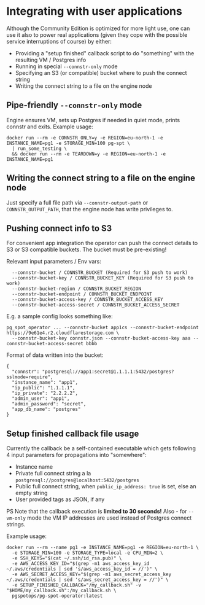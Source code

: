# Integrating with user applications

Although the Community Edition is optimized for more light use, one can use it also to power real applications (given
they cope with the possible service interruptions of course) by either:

* Providing a "setup finished" callback script to do "something" with the resulting VM / Postgres info
* Running in special `--connstr-only` mode
* Specifying an S3 (or compatible) bucket where to push the connect string
* Writing the connect string to a file on the engine node

## Pipe-friendly `--connstr-only` mode

Engine ensures VM, sets up Postgres if needed in quiet mode, prints connstr and exits. Example usage:

```
docker run --rm -e CONNSTR_ONLY=y -e REGION=eu-north-1 -e INSTANCE_NAME=pg1 -e STORAGE_MIN=100 pg-spt \
  | run_some_testing \ 
  && docker run --rm -e TEARDOWN=y -e REGION=eu-north-1 -e INSTANCE_NAME=pg1
```

## Writing the connect string to a file on the engine node

Just specify a full file path via `--connstr-output-path` or `CONNSTR_OUTPUT_PATH`, that the engine node has
write privileges to.

## Pushing connect info to S3

For convenient app integration the operator can push the connect details to S3 or S3 compatible buckets. The bucket must
be pre-existing!

Relevant input parameters / Env vars:

```
  --connstr-bucket / CONNSTR_BUCKET (Required for S3 push to work)
  --connstr-bucket-key / CONNSTR_BUCKET_KEY (Required for S3 push to work)
  --connstr-bucket-region / CONNSTR_BUCKET_REGION
  --connstr-bucket-endpoint / CONNSTR_BUCKET_ENDPOINT
  --connstr-bucket-access-key / CONNSTR_BUCKET_ACCESS_KEY
  --connstr-bucket-access-secret / CONNSTR_BUCKET_ACCESS_SECRET
```

E.g. a sample config looks something like:

```
pg_spot_operator ... --connstr-bucket app1cs --connstr-bucket-endpoint https://9e61e4.r2.cloudflarestorage.com \
  --connstr-bucket-key connstr.json --connstr-bucket-access-key aaa --connstr-bucket-access-secret bbbb
```

Format of data written into the bucket:

```
{
  "connstr": "postgresql://app1:secret@1.1.1.1:5432/postgres?sslmode=require",
  "instance_name": "app1",
  "ip_public": "1.1.1.1",
  "ip_private": "2.2.2.2",
  "admin_user": "app1",
  "admin_password": "secret",
  "app_db_name": "postgres"
}

```

## Setup finished callback file usage

Currently the callback be a self-contained executable which gets following 4 input parameters for propagations into "somewhere":

- Instance name
- Private full connect string a la `postgresql://postgres@localhost:5432/postgres`
- Public full connect string, when `public_ip_address: true` is set, else an empty string
- User provided tags as JSON, if any

PS Note that the callback execution is **limited to 30 seconds!**
Also - for `--vm-only` mode the VM IP addresses are used instead of Postgres connect strings.

Example usage:

```commandline
docker run --rm --name pg1 -e INSTANCE_NAME=pg1 -e REGION=eu-north-1 \
  -e STORAGE_MIN=100 -e STORAGE_TYPE=local -e CPU_MIN=2 \
  -e SSH_KEYS="$(cat ~/.ssh/id_rsa.pub)" \
  -e AWS_ACCESS_KEY_ID="$(grep -m1 aws_access_key_id ~/.aws/credentials | sed 's/aws_access_key_id = //')" \
  -e AWS_SECRET_ACCESS_KEY="$(grep -m1 aws_secret_access_key ~/.aws/credentials | sed 's/aws_secret_access_key = //')" \
  -e SETUP_FINISHED_CALLBACK="/my_callback.sh" -v "$HOME/my_callback.sh":/my_callback.sh \
  pgspotops/pg-spot-operator:latest
```